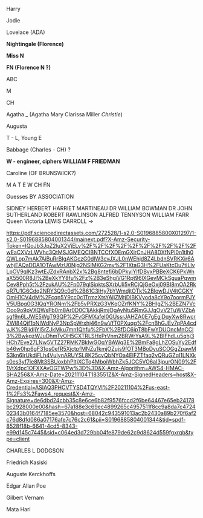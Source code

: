 Harry

Jodie

Lovelace (ADA)

  **Nightingale (Florence)**

  **Miss N**

  **FN (Florence N ?)**

ABC

M 

CH

Agatha _ (Agatha Mary Clarissa Miller *Christie*)

Augusta 

T - L, Young E

Babbage (Charles - CH) ?


  **W - engineer, ciphers WILLIAM F FRIEDMAN**

Caroline (OF BRUNSWICK?)

M A T E W CH FN 




Guesses BY ASSOCIATION


SIDNEY HERBERT
HARRIET MARTINEAU
DR WILLIAM BOWMAN
DR JOHN SUTHERLAND
ROBERT RAWLINSON
ALFRED TENNYSON
WILLIAM FARR
Queen Victoria
LEWIS CARROLL -> 

https://pdf.sciencedirectassets.com/272528/1-s2.0-S0196885800X01297/1-s2.0-S0196885804001344/mainext.pdf?X-Amz-Security-Token=IQoJb3JpZ2luX2VjELv%2F%2F%2F%2F%2F%2F%2F%2F%2F%2FwEaCXVzLWVhc3QtMSJGMEQCIBNTCCfXDEmGXirCnJHA8DXfNPI0n1tlh0QWLop7mAk7AiBuRrBIgAKGczG0dlW3cvJXJL0nWEhjd8Z4LbdnSVRKXir6AwhjEAQaDDA1OTAwMzU0Njg2NSIMKG2my%2F1XtaG3H%2FUaKtcDu7tILlvLpOV9qlKz3wtEJZdxRAnbX2x%2Bg8ntefj6bDPkyiYlfDBvxPBBeXCK6PkWnaX5500R8Jl%2BeXkYY8fu%2Fz%2B3eShgiVG1Rpt96lXGevMCkSguaPqwmCev8Pph5t%2FzukAU%2Fp079qlSipktsSXrbUli5vRCjQjGeOxj09BI8mOA2RkoR7U1G6Cdq2NRY3Q9c0d%2B61C3IHy7bYWmdjtOTk%2BlowDJV4tCGKYOmH1CV4dM%2Fcqn5Y9cc0c1TrmzXtsYAIjZMtjDIBKVyoda8cY9o7oormPJYV5UBpg0G3IQqYRONm%2Fb5vPRXzG3VKqOZrfKNY%2BHIgZ%2BEZN7VcOoo9o9pVXQWsFb0m8Ar0D0C1jAkkjRmjOgAyNtu5RmGJJqOvV2TuWVZbAsgf9n6LJWE5WgT93QP%2FvGFMXafeI0GUssrJAHZA0E7gEgjDqyXw8RwcrZWl84Qjf1bNIWdNyP3NpSpWrxhj46n9wVfT0PXuqg%2FcnBhGJEv7qPA4cdyJK%2BljdIjYI5rZJkMku7mn1Qhfu%2FbX%2BfDC6ipT8bFwYDUOncMnCCl3%2BwkgzWJuDhmTvOH5CXTRLSHxPrVnm2BRWrYsA9L%2BIFhdLu5qhj3HCh7Eve27LNw5VTZ27RMK7BkIwGOqYBAWq3E%2BmFa8gLhZOSuYy2Edfb46w0hp6gF31qs0efR5XjctpfMNZu1kmjOZujs9fOT3MBoDvuSCOGgZpawMS3kn6IrUkdiFLh4VuIynARUYSL8K25cvQbNYOa4EIFZTfaq2vQRuGZqI1LNXks0es3yf7ie8Mt3SBUoxbhPltjXCTq4MboiWbhZk5JCC5VO6aI3jpurON09%2F1VtXdpc1OFXXAvOGTWPw%3D%3D&X-Amz-Algorithm=AWS4-HMAC-SHA256&X-Amz-Date=20211104T183551Z&X-Amz-SignedHeaders=host&X-Amz-Expires=300&X-Amz-Credential=ASIAQ3PHCVTYSD4TQYVI%2F20211104%2Fus-east-1%2Fs3%2Faws4_request&X-Amz-Signature=de6dbd24cbb35c8e6ce6b82f9576fccd2f6be64467e65eb24178bc2928000e00&hash=67a188e3c69ec4899265c4957511f8cc9a8da7c472402343b0164f7185ee3570&host=68042c943591013ac2b2430a89b270f6af2c76d8dfd086a07176afe7c76c2c61&pii=S0196885804001344&tid=spdf-8528f18b-6641-4cd5-8343-e99d145c7445&sid=c064ed3d729bb04fe879de62c9d8624d559fgxrqb&type=client


CHARLES L DODGSON


Friedrich Kasiski

Auguste Kerckhoffs

Edgar Allan Poe

Gilbert Vernam

Mata Hari
